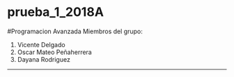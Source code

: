 # prueba_1_2018A
#Programacion Avanzada
Miembros del grupo:
 1. Vicente Delgado
 2. Oscar Mateo Peñaherrera
 3. Dayana Rodriguez
 
 --------------------------------------